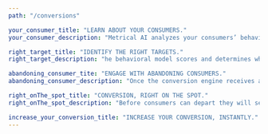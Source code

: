 ```yaml
---
path: "/conversions"

your_consumer_title: "LEARN ABOUT YOUR CONSUMERS."
your_consumer_description: "Metrical AI analyzes your consumers’ behavior patterns on your online sites. This data is used to construct a behavioral model that continuously learns and improves itself."

right_target_title: "IDENTIFY THE RIGHT TARGETS."
right_target_description: "he behavioral model scores and determines which of your consumers are most likely to abandon and signals the conversion engine to engage."

abandoning_consumer_tite: "ENGAGE WITH ABANDONING CONSUMERS."
abandoning_consumer_description: "Once the conversion engine receives a signal of a pending abandonment, it selects targeted messaging that has the highest likelihood of converting the consumer. The conversion engine calculates not only which messages are most effective, but also which will maximize your margins."

right_onThe_spot_title: "CONVERSION, RIGHT ON THE SPOT."
right_onThe_spot_description: "Before consumers can depart they will see compelling messaging that incentivizes them to stay, buy and come back for more."

increase_your_conversion_title: "INCREASE YOUR CONVERSION, INSTANTLY."
---
```

